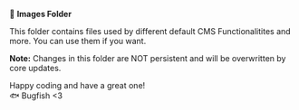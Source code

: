 📁 **Images Folder**

This folder contains files used by different default CMS Functionalitites and more. You can use them if you want.

**Note:** Changes in this folder are NOT persistent and will be overwritten by core updates.

Happy coding and have a great one!  
🐟 Bugfish <3